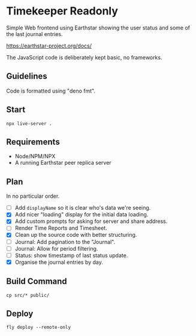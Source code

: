 # Timekeeper Readonly

Simple Web frontend using Earthstar showing the user status and some of the last
journal entries.

<https://earthstar-project.org/docs/>

The JavaScript code is deliberately kept basic, no frameworks.

## Guidelines

Code is formatted using "deno fmt".

## Start

    npx live-server .

## Requirements

- Node/NPM/NPX
- A running Earthstar peer replica server

## Plan

In no particular order.

- [ ] Add `displayName` so it is clear who's data we're seeing.
- [x] Add nicer "loading" display for the initial data loading.
- [x] Add custom prompts for asking for server and share address.
- [ ] Render Time Reports and Timesheet.
- [x] Clean up the source code with better structuring.
- [ ] Journal: Add pagination to the "Journal".
- [ ] Journal: Allow for period filtering.
- [ ] Status: show timestamp of last status update.
- [x] Organise the journal entries by day.

## Build Command

    cp src/* public/

## Deploy

    fly deploy --remote-only
